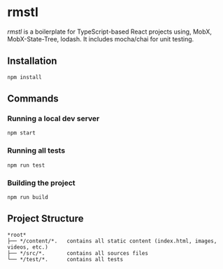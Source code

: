 # rmstl

*rmstl* is a boilerplate for TypeScript-based React projects using, MobX, MobX-State-Tree, lodash. It includes mocha/chai for unit testing.

## Installation
```
npm install
```
## Commands
### Running a local dev server
```
npm start
```

### Running all tests
```
npm run test
```

### Building the project
```
npm run build
```

## Project Structure
```
*root*
├── */content/*.   contains all static content (index.html, images, videos, etc.)
├── */src/*.       contains all sources files
└── */test/*.      contains all tests
```
